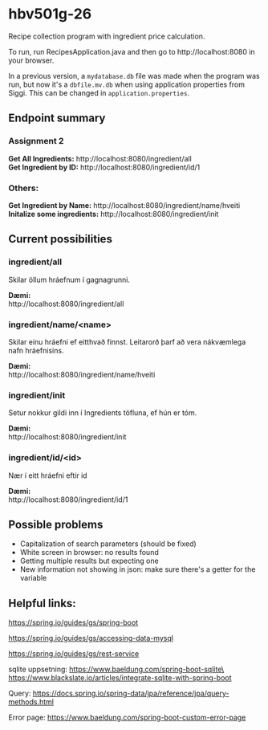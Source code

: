 # hbv501g-26

Recipe collection program with ingredient price calculation.

To run, run RecipesApplication.java and then go to http://localhost:8080 in your browser. 

<!-- When the program is run, a `mydatabase.db` file is made, if it doesn't exist already. It's stored locally. -->
In a previous version, a `mydatabase.db` file was made when the program was run, but now it's a `dbfile.mv.db` when using application properties from Siggi. This can be changed in `application.properties`.

## Endpoint summary
### Assignment 2
**Get All Ingredients:** http://localhost:8080/ingredient/all \
**Get Ingredient by ID:**  http://localhost:8080/ingredient/id/1


### Others: 
**Get Ingredient by Name:** http://localhost:8080/ingredient/name/hveiti \
**Initalize some ingredients:** http://localhost:8080/ingredient/init

## Current possibilities

### ingredient/all
Skilar öllum hráefnum í gagnagrunni.

**Dæmi:**\
http://localhost:8080/ingredient/all


### ingredient/name/\<name>
Skilar einu hráefni ef eitthvað finnst. Leitarorð þarf að vera nákvæmlega nafn hráefnisins.

**Dæmi:**\
http://localhost:8080/ingredient/name/hveiti


### ingredient/init
Setur nokkur gildi inn í Ingredients töfluna, ef hún er tóm.

**Dæmi:**\
http://localhost:8080/ingredient/init



### ingredient/id/\<id>
Nær í eitt hráefni eftir id

**Dæmi:**\
http://localhost:8080/ingredient/id/1





## Possible problems
* Capitalization of search parameters (should be fixed)
* White screen in browser: no results found
* Getting multiple results but expecting one
* New information not showing in json: make sure there's a getter for the variable



## Helpful links: 
https://spring.io/guides/gs/spring-boot

https://spring.io/guides/gs/accessing-data-mysql

https://spring.io/guides/gs/rest-service

sqlite uppsetning: https://www.baeldung.com/spring-boot-sqlite\
https://www.blackslate.io/articles/integrate-sqlite-with-spring-boot

Query: https://docs.spring.io/spring-data/jpa/reference/jpa/query-methods.html


Error page: https://www.baeldung.com/spring-boot-custom-error-page



